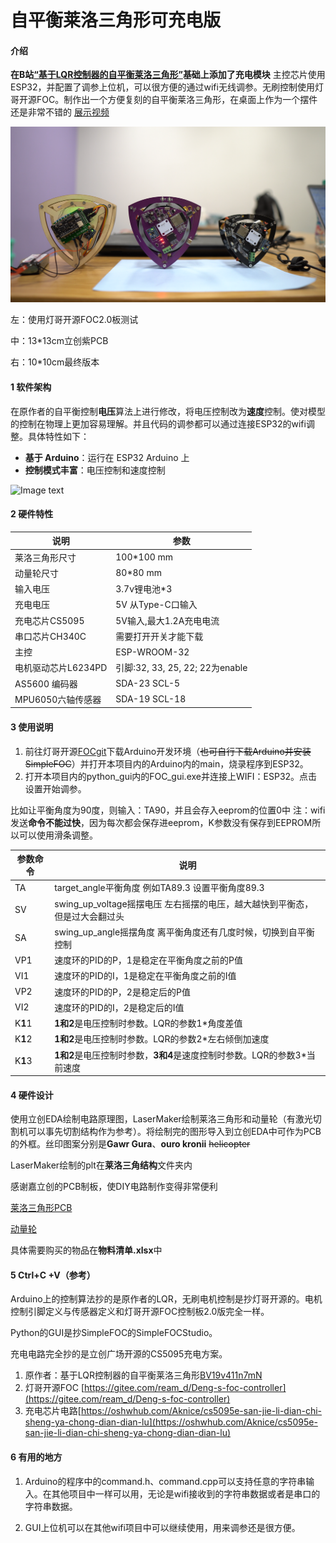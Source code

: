 # 自平衡莱洛三角形可充电版

#### 介绍
**在B站[“基于LQR控制器的自平衡莱洛三角形”](https://www.bilibili.com/video/BV19v411n7mN)基础上添加了充电模块**
主控芯片使用ESP32，并配置了调参上位机，可以很方便的通过wifi无线调参。无刷控制使用灯哥开源FOC。制作出一个方便复刻的自平衡莱洛三角形，在桌面上作为一个摆件还是非常不错的
[展示视频]()

![Image text](image/show.png)

左：使用灯哥开源FOC2.0板测试

中：13*13cm立创紫PCB

右：10*10cm最终版本
#### 1 软件架构
在原作者的自平衡控制**电压**算法上进行修改，将电压控制改为**速度**控制。使对模型的控制在物理上更加容易理解。并且代码的调参都可以通过连接ESP32的wifi调整。具体特性如下：

- **基于 Arduino**：运行在 ESP32 Arduino 上
- **控制模式丰富**：电压控制和速度控制

![Image text](image/gui.gif)
#### 2 硬件特性

| 说明             | 参数     |
| ---------------- |---------------------- |
| 莱洛三角形尺寸             | 100*100 mm  |
|动量轮尺寸|80*80 mm|
| 输入电压         | 3.7v锂电池*3|
|充电电压| 5V 从Type-C口输入|
|充电芯片CS5095|5V输入,最大1.2A充电电流|
|串口芯片CH340C|需要打开开关才能下载|
| 主控             | ESP-WROOM-32           |
|电机驱动芯片L6234PD|引脚:32, 33, 25, 22; 22为enable|
|  AS5600 编码器 |SDA-23 SCL-5 |
| MPU6050六轴传感器  | SDA-19 SCL-18         |

#### 3 使用说明

1.  前往灯哥开源[FOCgit](https://gitee.com/ream_d/Deng-s-foc-controller)下载Arduino开发环境（~~也可自行下载Arduino并安装SimpleFOC~~）并打开本项目内的Arduino内的main，烧录程序到ESP32。
2.  打开本项目内的python_gui内的FOC_gui.exe并连接上WIFI：ESP32。点击设置开始调参。

比如让平衡角度为90度，则输入：TA90，并且会存入eeprom的位置0中 注：wifi发送**命令不能过快**，因为每次都会保存进eeprom，K参数没有保存到EEPROM所以可以使用滑条调整。

|   参数命令           | 说明    |
| ---------------- |---------------------- |
| TA | target_angle平衡角度 例如TA89.3 设置平衡角度89.3| 
| SV | swing_up_voltage摇摆电压 左右摇摆的电压，越大越快到平衡态，但是过大会翻过头|
|SA|swing_up_angle摇摆角度 离平衡角度还有几度时候，切换到自平衡控制|
|VP1|速度环的PID的P，1是稳定在平衡角度之前的P值|
|VI1|速度环的PID的I，1是稳定在平衡角度之前的I值|
|VP2|速度环的PID的P，2是稳定后的P值|
|VI2|速度环的PID的I，2是稳定后的I值|
|K**1**1|**1和2**是电压控制时参数。LQR的参数1*角度差值|
|K**1**2|**1和2**是电压控制时参数。LQR的参数2*左右倾倒加速度|
|K**1**3|**1和2**是电压控制时参数，**3和4**是速度控制时参数。LQR的参数3*当前速度|

#### 4 硬件设计
使用立创EDA绘制电路原理图，LaserMaker绘制莱洛三角形和动量轮（有激光切割机可以事先切割结构作为参考）。将绘制完的图形导入到立创EDA中可作为PCB的外框。丝印图案分别是**Gawr Gura**、**ouro kronii** ~~helicopter~~

LaserMaker绘制的plt在**莱洛三角结构**文件夹内

感谢嘉立创的PCB制板，使DIY电路制作变得非常便利

[莱洛三角形PCB](https://oshwhub.com/45coll/zi-ping-heng-di-lai-luo-san-jiao_10-10-ban-ben)

[动量轮](https://oshwhub.com/45coll/lai-luo-san-jiao-dong-liang-lun)

具体需要购买的物品在**物料清单.xlsx**中

#### 5 Ctrl+C +V（参考）
Arduino上的控制算法抄的是原作者的LQR，无刷电机控制是抄灯哥开源的。电机控制引脚定义与传感器定义和灯哥开源FOC控制板2.0版完全一样。

Python的GUI是抄SimpleFOC的SimpleFOCStudio。

充电电路完全抄的是立创广场开源的CS5095充电方案。
1.  原作者：基于LQR控制器的自平衡莱洛三角形[BV19v411n7mN](https://www.bilibili.com/video/BV19v411n7mN)
2.  灯哥开源FOC [https://gitee.com/ream_d/Deng-s-foc-controller](https://gitee.com/ream_d/Deng-s-foc-controller)
3.  充电芯片电路[https://oshwhub.com/Aknice/cs5095e-san-jie-li-dian-chi-sheng-ya-chong-dian-dian-lu](https://oshwhub.com/Aknice/cs5095e-san-jie-li-dian-chi-sheng-ya-chong-dian-dian-lu)

#### 6 有用的地方

1.  Arduino的程序中的command.h、command.cpp可以支持任意的字符串输入。在其他项目中一样可以用，无论是wifi接收到的字符串数据或者是串口的字符串数据。

2. GUI上位机可以在其他wifi项目中可以继续使用，用来调参还是很方便。